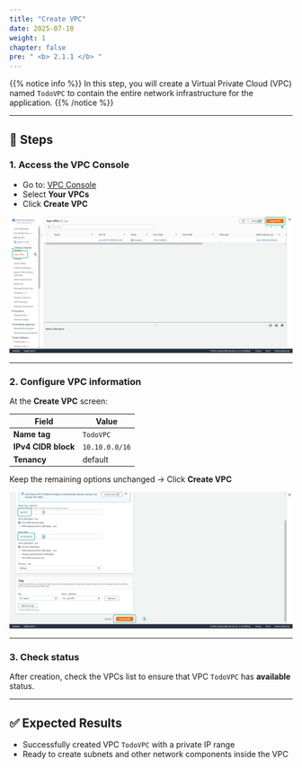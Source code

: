 ```yaml
---
title: "Create VPC"
date: 2025-07-10
weight: 1
chapter: false
pre: " <b> 2.1.1 </b> "
---
```


{{% notice info %}}
In this step, you will create a Virtual Private Cloud (VPC) named `TodoVPC` to contain the entire network infrastructure for the application.
{{% /notice %}}

---

## 🧭 Steps

### 1. Access the VPC Console

- Go to: [VPC Console](https://console.aws.amazon.com/vpc/home)
- Select **Your VPCs**
- Click **Create VPC**

![VPC](/images/2.prerequisite/001-createvpc.png)

---

### 2. Configure VPC information

At the **Create VPC** screen:

| Field                | Value                  |
|----------------------|------------------------|
| **Name tag**         | `TodoVPC`              |
| **IPv4 CIDR block**  | `10.10.0.0/16`         |
| **Tenancy**          | default                |

Keep the remaining options unchanged → Click **Create VPC**

![VPC](/images/2.prerequisite/002-createvpc.png)

---

### 3. Check status

After creation, check the VPCs list to ensure that VPC `TodoVPC` has **available** status.

---

## ✅ Expected Results

- Successfully created VPC `TodoVPC` with a private IP range
- Ready to create subnets and other network components inside the VPC
